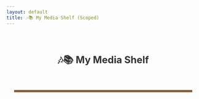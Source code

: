 ```yaml
---
layout: default
title: 🎶📚 My Media Shelf (Scoped)
---
```


<div class="media-shelf-container">

<style>
.media-shelf-container {
  font-family: -apple-system, BlinkMacSystemFont, sans-serif;
  padding: 20px;
  color: #333;
  box-sizing: border-box;
}

/* Scoped heading */
.media-shelf-container h1 {
  text-align: center;
  margin-bottom: 30px;
  font-size: 1.8em;
  user-select: none;
}

/* Shelf grid inside container - renamed shelf-row for clarity */
.media-shelf-container .shelf-row {
  display: grid;
  grid-template-columns: repeat(3, 1fr); /* always 3 columns */
  gap: 18px 24px;
  max-width: 100%;
  margin: 0 auto;
  justify-items: center;
  align-content: start;
  overflow-x: hidden;
  position: relative;
  padding-bottom: 24px;
  border-bottom: 6px solid #8B5E3C; /* wooden divider color */
  box-sizing: border-box;
  margin-bottom: 30px;
}

/* Media items */
.media-shelf-container .media-item {
  cursor: pointer;
  text-align: center;
  user-select: none;
  transition: transform 0.3s ease;
  width: 100%;
  max-width: 110px; /* max width of item */
}

.media-shelf-container .media-item:hover {
  transform: translateY(-6px);
}

/* Covers */
.media-shelf-container .media-cover {
  box-shadow: 0 3px 8px rgba(0,0,0,0.15);
  width: 100%;
  height: auto;
  max-height: 140px;
  object-fit: cover;
  display: block;
  margin: 0 auto;
  border-radius: 10px;
  background: #fff;
  transition: box-shadow 0.3s ease;
}

.media-shelf-container .media-cover.music {
  border-radius: 50%;
  max-height: 140px;
  aspect-ratio: 1 / 1;
}

.media-shelf-container .media-cover.book {
  max-height: 160px;
  max-width: 110px;
  border-radius: 6px;
  aspect-ratio: 2 / 3;
  object-fit: cover;
}

/* Title below cover */
.media-shelf-container .media-title {
  margin-top: 8px;
  font-weight: 600;
  font-size: 0.9em;
  white-space: nowrap;
  overflow: hidden;
  text-overflow: ellipsis;
  max-width: 110px; /* exactly same width as max item width */
  user-select: text;
}

/* Responsive tweaks */
@media (max-width: 600px) {
  .media-shelf-container .shelf-row {
    gap: 10px 10px;
  }

  .media-shelf-container .media-item {
    max-width: 90px; /* shrink item */
  }

  .media-shelf-container .media-cover.music {
    max-height: 90px;
  }

  .media-shelf-container .media-cover.book {
    max-height: 110px;
    max-width: 90px;
  }

  .media-shelf-container .media-title {
    font-size: 0.75em;
    max-width: 90px; /* match item width */
  }
}

/* Modal (overlay) styles */
.media-shelf-container .modal {
  position: fixed;
  top: 0; left: 0;
  width: 100vw; height: 100vh;
  background: rgba(0,0,0,0.75);
  display: none;
  justify-content: center;
  align-items: center;
  z-index: 9999;
  padding: 20px;
  box-sizing: border-box;
}
.media-shelf-container .modal.show {
  display: flex;
}
.media-shelf-container .modal-content {
  background: #fff;
  border-radius: 12px;
  padding: 20px;
  width: 100%;
  max-width: 750px;
  max-height: 90vh;
  overflow-y: auto;
  position: relative;
  box-sizing: border-box;
}
.media-shelf-container .modal-content iframe,
.media-shelf-container .modal-content audio {
  width: 100%;
  margin-bottom: 15px;
  border-radius: 8px;
}
.media-shelf-container .modal-content h2 {
  margin-top: 0;
  margin-bottom: 10px;
  user-select: text;
}
.media-shelf-container .close-btn {
  position: absolute;
  top: 12px; right: 15px;
  font-size: 22px;
  cursor: pointer;
  user-select: none;
}
.media-shelf-container .review-box {
  background: #f9f9f9;
  padding: 15px;
  border-radius: 8px;
  margin-top: 10px;
  user-select: text;
}
.media-shelf-container .rating-stars {
  font-size: 18px;
  color: gold;
  user-select: none;
}
</style>

<h1>🎶📚 My Media Shelf</h1>

<div class="shelf-row" id="mediaShelf"></div>

<div id="modal" class="modal" role="dialog" aria-modal="true" aria-labelledby="modalTitle">
  <div class="modal-content">
    <button class="close-btn" aria-label="Close modal" onclick="closeModal()">❌</button>
    <h2 id="modalTitle"></h2>
    <div id="modalMedia"></div>
    <div class="review-box">
      <div class="rating-stars" id="modalRating"></div>
      <p id="modalReview"></p>
    </div>
  </div>
</div>

<script src="https://unpkg.com/epubjs/dist/epub.min.js"></script>
<script>
(function() {
  const container = document.querySelector('.media-shelf-container');
  const shelf = container.querySelector('#mediaShelf');
  const modal = container.querySelector('#modal');
  const modalTitle = container.querySelector('#modalTitle');
  const modalMedia = container.querySelector('#modalMedia');
  const modalRating = container.querySelector('#modalRating');
  const modalReview = container.querySelector('#modalReview');

  const mediaItems = [
    {
      id: 'music1',
      title: "Lo-fi Chill Beats",
      type: "music",
      style: "music",
      url: "https://file-examples.com/storage/fe3fc12ac16dfc8bce70be1/2017/11/file_example_MP3_1MG.mp3",
      cover: "https://upload.wikimedia.org/wikipedia/en/8/8c/Lofi_Girl_album_cover.jpg",
      rating: 5,
      review: "An atmospheric and immersive experience. Perfect for focus sessions."
    },
    {
      id: 'book1',
      title: "1984 by George Orwell",
      type: "ebook",
      style: "book",
      url: "https://s3.amazonaws.com/moby-dick/OPS/package.opf",
      cover: "https://covers.openlibrary.org/b/id/7222246-L.jpg",
      rating: 4,
      review: "Hauntingly relevant. A chilling reflection on surveillance and society."
    },
    {
      id: 'show1',
      title: "Cosmos",
      type: "video",
      style: "show",
      url: "https://www.youtube.com/embed/XFF2ECZ8m1A",
      cover: "https://upload.wikimedia.org/wikipedia/en/e/e5/Cosmos_A_Spacetime_Odyssey_2014_title_card.jpg",
      rating: 5,
      review: "Visually stunning and intellectually rich. Tyson is brilliant."
    },
    {
      id: 'book2',
      title: "Brave New World",
      type: "ebook",
      style: "book",
      url: "https://s3.amazonaws.com/moby-dick/OPS/package.opf",
      cover: "https://covers.openlibrary.org/b/id/8231856-L.jpg",
      rating: 4,
      review: "A provocative view on engineered societies."
    },
    {
      id: 'music2',
      title: "Synthwave Drive",
      type: "music",
      style: "music",
      url: "https://file-examples.com/storage/fe3fc12ac16dfc8bce70be1/2017/11/file_example_MP3_2MG.mp3",
      cover: "https://upload.wikimedia.org/wikipedia/en/f/f4/The_Midnight_-_Endless_Summer.png",
      rating: 4,
      review: "Retro vibes. Like cruising through neon-lit highways."
    },
    {
      id: 'show2',
      title: "Planet Earth II",
      type: "video",
      style: "show",
      url: "https://www.youtube.com/embed/c8aFcHFu8QM",
      cover: "https://upload.wikimedia.org/wikipedia/en/f/f9/Planet_Earth_II_poster.jpg",
      rating: 5,
      review: "A breathtaking documentary. Nature has never looked so cinematic."
    },
    {
      id: 'book3',
      title: "The Martian",
      type: "ebook",
      style: "book",
      url: "https://s3.amazonaws.com/moby-dick/OPS/package.opf",
      cover: "https://covers.openlibrary.org/b/id/8269090-L.jpg",
      rating: 5,
      review: "A thrilling survival story on Mars."
    }
  ];

  // Create star rating markup
  function createStars(rating) {
    const maxStars = 5;
    let stars = '';
    for(let i = 1; i <= maxStars; i++) {
      stars += i <= rating ? '★' : '☆';
    }
    return stars;
  }

  // Render shelf items
  function renderShelf() {
    shelf.innerHTML = '';
    // We'll split mediaItems into rows of 3 for wooden divider styling
    for(let i = 0; i < mediaItems.length; i +=3) {
      const rowItems = mediaItems.slice(i, i+3);
      const rowDiv = document.createElement('div');
      rowDiv.className = 'shelf-row';

      rowItems.forEach(item => {
        const div = document.createElement('div');
        div.className = 'media-item';
        div.tabIndex = 0;
        div.setAttribute('role', 'button');
        div.setAttribute('aria-label', `Open ${item.title}`);

        const img = document.createElement('img');
        img.src = item.cover;
        img.alt = item.title + " cover";
        img.className = `media-cover ${item.style}`;
        div.appendChild(img);

        const title = document.createElement('div');
        title.className = 'media-title';
        title.textContent = item.title;
        div.appendChild(title);

        div.addEventListener('click', () => openModal(item));
        div.addEventListener('keydown', e => {
          if (e.key === 'Enter' || e.key === ' ') {
            openModal(item);
            e.preventDefault();
          }
        });

        rowDiv.appendChild(div);
      });

      shelf.appendChild(rowDiv);
    }
  }

  // Open modal with appropriate content
  function openModal(item) {
    modalTitle.textContent = item.title;
    modalRating.textContent = createStars(item.rating);
    modalReview.textContent = item.review;
    modalMedia.innerHTML = '';

    if(item.type === 'music') {
      const audio = document.createElement('audio');
      audio.controls = true;
      audio.src = item.url;
      modalMedia.appendChild(audio);
    } else if(item.type === 'video') {
      const iframe = document.createElement('iframe');
      iframe.src = item.url;
      iframe.width = '100%';
      iframe.height = '360';
      iframe.allow = "accelerometer; autoplay; clipboard-write; encrypted-media; gyroscope; picture-in-picture";
      iframe.allowFullscreen = true;
      modalMedia.appendChild(iframe);
    } else if(item.type === 'ebook') {
      modalMedia.innerHTML = `<p><em>EPUB preview not implemented here — replace with your EPUB viewer.</em></p>`;
    }

    modal.classList.add('show');
    document.body.style.overflow = 'hidden'; // Prevent background scroll
    modal.querySelector('.close-btn').focus();
  }

  function closeModal() {
    modal.classList.remove('show');
    modalMedia.innerHTML = '';
    document.body.style.overflow = '';
  }

  // Close modal on background click
  modal.addEventListener('click', e => {
    if(e.target === modal) closeModal();
  });

  // Close modal on ESC
  document.addEventListener('keydown', e => {
    if(e.key === 'Escape' && modal.classList.contains('show')) {
      closeModal();
    }
  });

  renderShelf();
})();
</script>

</div>
